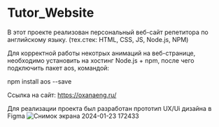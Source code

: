 # Tutor_Website
В этот проекте реализован персональный веб-сайт репетитора по английскому языку. (тех.стек: HTML, CSS, JS, Node.js, NPM)

Для корректной работы некотрых анимаций на веб-странице, необходимо установить на хостинг Node.js + npm, после чего подключить пакет aos, командой:

npm install aos --save

Ссылка на сайт: https://oxanaeng.ru/

Для реализации проекта был разработан прототип UX/Ui дизайна в Figma
![Снимок экрана 2024-01-23 172433](https://github.com/Gelendwvwvwvein/Tutor_Website/assets/122689048/55c42a83-e857-4e2f-a230-fc124292fd4f)
